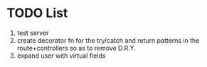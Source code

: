 # TODO List
1. test server
2. create decorator fn for the try/catch and return patterns in the route+controllers so as to remove D.R.Y.
3. expand user with virtual fields